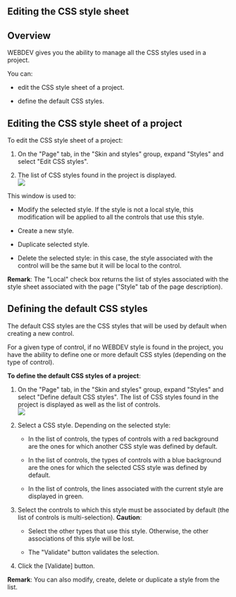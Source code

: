


## Editing the CSS style sheet
			



<a name="NOTE1"></a>
<a name="NOTE1_1"></a>


## Overview
<a name="overview_ELTTEXTE000141"></a>
WEBDEV gives you the ability to manage all the CSS styles used in a project. 

You can:

- edit the CSS style sheet of a project.

- define the default CSS styles. 




<a name="NOTE2"></a>
<a name="NOTE2_1"></a>


## Editing the CSS style sheet of a project
<a name="editing_the_css_style_sheet_project_ELTTEXTE000165"></a>
To edit the CSS style sheet of a project:

1. On the "Page" tab, in the "Skin and styles" group, expand "Styles" and select "Edit CSS styles".

2. The list of CSS styles found in the project is displayed. <br>![](https://doc.pcsoft.fr/en-US/images/image.awp?langid=3&name=Edition-StyleCSS.gif&type=thumb)





This window is used to:

- Modify the selected style. If the style is not a local style, this modification will be applied to all the controls that use this style.

- Create a new style.

- Duplicate selected style.

- Delete the selected style: in this case, the style associated with the control will be the same but it will be local to the control.




**Remark**: The "Local" check box returns the list of styles associated with the style sheet associated with the page ("Style" tab of the page description).

<a name="NOTE3"></a>
<a name="NOTE3_1"></a>


## Defining the default CSS styles
<a name="defining_the_default_css_styles_ELTTEXTE000189"></a>
The default CSS styles are the CSS styles that will be used by default when creating a new control.

For a given type of control, if no WEBDEV style is found in the project, you have the ability to define one or more default CSS styles (depending on the type of control).

**To define the default CSS styles of a project**:

1. On the "Page" tab, in the "Skin and styles" group, expand "Styles" and select "Define default CSS styles". The list of CSS styles found in the project is displayed as well as the list of controls.<br>![](https://doc.pcsoft.fr/en-US/images/image.awp?langid=3&name=Styles_CSS_Defaut.gif&type=thumb)


2. Select a CSS style. Depending on the selected style:

	- In the list of controls, the types of controls with a red background are the ones for which another CSS style was defined by default.

	- In the list of controls, the types of controls with a blue background are the ones for which the selected CSS style was defined by default.

	- In the list of controls, the lines associated with the current style are displayed in green.




3. Select the controls to which this style must be associated by default (the list of controls is multi-selection).
	**Caution**:

	- Select the other types that use this style. Otherwise, the other associations of this style will be lost.

	- The "Validate" button validates the selection.




4. Click the [Validate] button.




**Remark**: You can also modify, create, delete or duplicate a style from the list.


